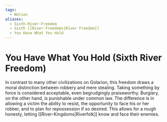 ```yaml
---
tags:
  - Notion
aliases:
  - Sixth-River-Freedom
  - Sixth [[River-Freedoms|River Freedom]]
  - You Have What You Hold
---
```

# You Have What You Hold (Sixth River Freedom)
In contrast to many other civilizations on Golarion, this freedom draws a moral distinction between robbery and mere stealing. Taking something by force is considered acceptable, even begrudgingly praiseworthy. Burglary, on the other hand, is punishable under common law. The difference is in allowing a victim the ability to resist, the opportunity to face his or her robber, and to plan for repossession if so desired. This allows for a rough honesty, letting [[River-Kingdoms|Riverfolk]] know and face their enemies.